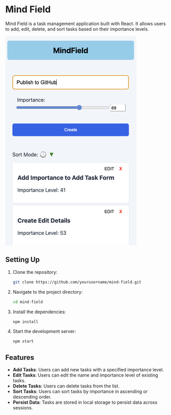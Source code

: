 # Mind Field

Mind Field is a task management application built with React. It allows users to add, edit, delete, and sort tasks based on their importance levels.

![Mind Field Screenshot](./demoImage.png)

## Setting Up

1. Clone the repository:
    ```sh
    git clone https://github.com/yourusername/mind-field.git
    ```
2. Navigate to the project directory:
    ```sh
    cd mind-field
    ```
3. Install the dependencies:
    ```sh
    npm install
    ```
4. Start the development server:
    ```sh
    npm start
    ```

## Features

- **Add Tasks**: Users can add new tasks with a specified importance level.
- **Edit Tasks**: Users can edit the name and importance level of existing tasks.
- **Delete Tasks**: Users can delete tasks from the list.
- **Sort Tasks**: Users can sort tasks by importance in ascending or descending order.
- **Persist Data**: Tasks are stored in local storage to persist data across sessions.